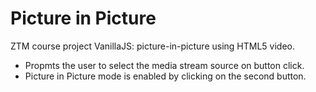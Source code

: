 # Picture in Picture

ZTM course project VanillaJS: picture-in-picture using HTML5 video.

- Propmts the user to select the media stream source on button click.
- Picture in Picture mode is enabled by clicking on the second button.
